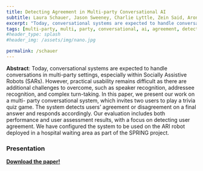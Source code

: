 ```yaml
---
title: Detecting Agreement in Multi-party Conversational AI
subtitle: Laura Schauer, Jason Sweeney, Charlie Lyttle, Zein Said, Aron Szeles, Cale Clark, Nancie Gunson, Katie McAskill, Xander Wickham, Tom	Byas, Daniel Hernandez Garcia, Angus Addlesee, Oliver Lemon 
excerpt: "Today, conversational systems are expected to handle conversations in multi-party settings, especially within Socially Assistive Robots (SARs). However, practical usability remains difficult as there are additional challenges to overcome, such as speaker recognition, addressee recognition, and complex turn-taking. In this paper, we present our work on a multi- party conversational system, which invites two users to play a trivia quiz game. The system detects users’ agreement or disagreement on a final answer and responds accordingly. Our evaluation includes both performance and user assessment results, with a focus on detecting user agreement. We have configured the system to be used on the ARI robot deployed in a hospital waiting area as part of the SPRING project."
tags: [multi-party, multi, party, conversational, ai, agreement, detect, detecting, NLG, NLU, ASR, Automatic, Speech, Recognition, Neural, LSTM, RASA, API, dialogue, social robots, multi-party interaction, interaction, social]
#header_type: splash
#header_img: /assets/img/nano.jpg

permalink: /schauer
---
```


**Abstract**: Today, conversational systems are expected to handle conversations in multi-party settings, especially within Socially Assistive Robots (SARs). However, practical usability remains difficult as there are additional challenges to overcome, such as speaker recognition, addressee recognition, and complex turn-taking. In this paper, we present our work on a multi- party conversational system, which invites two users to play a trivia quiz game. The system detects users’ agreement or disagreement on a final answer and responds accordingly. Our evaluation includes both performance and user assessment results, with a focus on detecting user agreement. We have configured the system to be used on the ARI robot deployed in a hospital waiting area as part of the SPRING project.

### Presentation

<a href="https://arxiv.org/abs/2311.03026"><b>Download the paper!</b></a>
